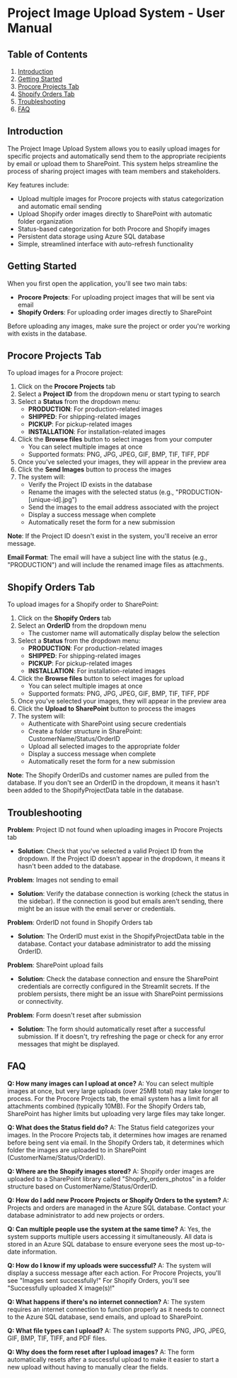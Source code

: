 # Project Image Upload System - User Manual

## Table of Contents
1. [Introduction](#introduction)
2. [Getting Started](#getting-started)
3. [Procore Projects Tab](#procore-projects-tab)
4. [Shopify Orders Tab](#shopify-orders-tab)
5. [Troubleshooting](#troubleshooting)
6. [FAQ](#faq)

## Introduction

The Project Image Upload System allows you to easily upload images for specific projects and automatically send them to the appropriate recipients by email or upload them to SharePoint. This system helps streamline the process of sharing project images with team members and stakeholders.

Key features include:
- Upload multiple images for Procore projects with status categorization and automatic email sending
- Upload Shopify order images directly to SharePoint with automatic folder organization
- Status-based categorization for both Procore and Shopify images
- Persistent data storage using Azure SQL database
- Simple, streamlined interface with auto-refresh functionality

## Getting Started

When you first open the application, you'll see two main tabs:
- **Procore Projects**: For uploading project images that will be sent via email
- **Shopify Orders**: For uploading order images directly to SharePoint

Before uploading any images, make sure the project or order you're working with exists in the database.

## Procore Projects Tab

To upload images for a Procore project:

1. Click on the **Procore Projects** tab
2. Select a **Project ID** from the dropdown menu or start typing to search
3. Select a **Status** from the dropdown menu:
   - **PRODUCTION**: For production-related images
   - **SHIPPED**: For shipping-related images
   - **PICKUP**: For pickup-related images
   - **INSTALLATION**: For installation-related images
4. Click the **Browse files** button to select images from your computer
   - You can select multiple images at once
   - Supported formats: PNG, JPG, JPEG, GIF, BMP, TIF, TIFF, PDF
5. Once you've selected your images, they will appear in the preview area
6. Click the **Send Images** button to process the images
7. The system will:
   - Verify the Project ID exists in the database
   - Rename the images with the selected status (e.g., "PRODUCTION-[unique-id].jpg")
   - Send the images to the email address associated with the project
   - Display a success message when complete
   - Automatically reset the form for a new submission

**Note**: If the Project ID doesn't exist in the system, you'll receive an error message.

**Email Format**: The email will have a subject line with the status (e.g., "PRODUCTION") and will include the renamed image files as attachments.

## Shopify Orders Tab

To upload images for a Shopify order to SharePoint:

1. Click on the **Shopify Orders** tab
2. Select an **OrderID** from the dropdown menu
   - The customer name will automatically display below the selection
3. Select a **Status** from the dropdown menu:
   - **PRODUCTION**: For production-related images
   - **SHIPPED**: For shipping-related images
   - **PICKUP**: For pickup-related images
   - **INSTALLATION**: For installation-related images
4. Click the **Browse files** button to select images for upload
   - You can select multiple images at once
   - Supported formats: PNG, JPG, JPEG, GIF, BMP, TIF, TIFF, PDF
5. Once you've selected your images, they will appear in the preview area
6. Click the **Upload to SharePoint** button to process the images
7. The system will:
   - Authenticate with SharePoint using secure credentials
   - Create a folder structure in SharePoint: CustomerName/Status/OrderID
   - Upload all selected images to the appropriate folder
   - Display a success message when complete
   - Automatically reset the form for a new submission

**Note**: The Shopify OrderIDs and customer names are pulled from the database. If you don't see an OrderID in the dropdown, it means it hasn't been added to the ShopifyProjectData table in the database.

## Troubleshooting

**Problem**: Project ID not found when uploading images in Procore Projects tab
- **Solution**: Check that you've selected a valid Project ID from the dropdown. If the Project ID doesn't appear in the dropdown, it means it hasn't been added to the database.

**Problem**: Images not sending to email
- **Solution**: Verify the database connection is working (check the status in the sidebar). If the connection is good but emails aren't sending, there might be an issue with the email server or credentials.

**Problem**: OrderID not found in Shopify Orders tab
- **Solution**: The OrderID must exist in the ShopifyProjectData table in the database. Contact your database administrator to add the missing OrderID.

**Problem**: SharePoint upload fails
- **Solution**: Check the database connection and ensure the SharePoint credentials are correctly configured in the Streamlit secrets. If the problem persists, there might be an issue with SharePoint permissions or connectivity.

**Problem**: Form doesn't reset after submission
- **Solution**: The form should automatically reset after a successful submission. If it doesn't, try refreshing the page or check for any error messages that might be displayed.

## FAQ

**Q: How many images can I upload at once?**
A: You can select multiple images at once, but very large uploads (over 25MB total) may take longer to process. For the Procore Projects tab, the email system has a limit for all attachments combined (typically 10MB). For the Shopify Orders tab, SharePoint has higher limits but uploading very large files may take longer.

**Q: What does the Status field do?**
A: The Status field categorizes your images. In the Procore Projects tab, it determines how images are renamed before being sent via email. In the Shopify Orders tab, it determines which folder the images are uploaded to in SharePoint (CustomerName/Status/OrderID).

**Q: Where are the Shopify images stored?**
A: Shopify order images are uploaded to a SharePoint library called "Shopify_orders_photos" in a folder structure based on CustomerName/Status/OrderID.

**Q: How do I add new Procore Projects or Shopify Orders to the system?**
A: Projects and orders are managed in the Azure SQL database. Contact your database administrator to add new projects or orders.

**Q: Can multiple people use the system at the same time?**
A: Yes, the system supports multiple users accessing it simultaneously. All data is stored in an Azure SQL database to ensure everyone sees the most up-to-date information.

**Q: How do I know if my uploads were successful?**
A: The system will display a success message after each action. For Procore Projects, you'll see "Images sent successfully!" For Shopify Orders, you'll see "Successfully uploaded X image(s)!"

**Q: What happens if there's no internet connection?**
A: The system requires an internet connection to function properly as it needs to connect to the Azure SQL database, send emails, and upload to SharePoint.

**Q: What file types can I upload?**
A: The system supports PNG, JPG, JPEG, GIF, BMP, TIF, TIFF, and PDF files.

**Q: Why does the form reset after I upload images?**
A: The form automatically resets after a successful upload to make it easier to start a new upload without having to manually clear the fields.
